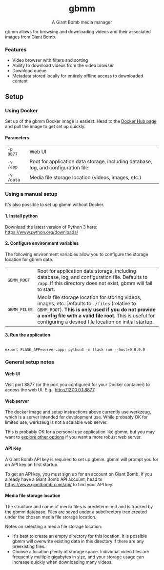 <h1 style="text-align: center">gbmm</h1>
<p style="text-align: center">A Giant Bomb media manager</p>

gbmm allows for browsing and downloading videos and their associated images from <a href="https://www.giantbomb.com/">Giant Bomb</a>.

### Features
* Video browser with filters and sorting
* Ability to download videos from the video browser
* Download queue
* Metadata stored locally for entirely offline access to downloaded content

## Setup

### Using Docker
Set up of the gbmm Docker image is easiest. Head to the <a href="https://hub.docker.com/r/bmdo/gbmm">Docker Hub page</a> and pull the image to get set up quickly.

#### Parameters
<table>
    <tr>
        <td>
            <code>-p 8877</code>
        </td>
        <td>
            Web UI
        </td>
    </tr>
    <tr>
        <td>
            <code>-v /app</code>
        </td>
        <td>
            Root for application data storage, including database, log, and configuration file.
        </td>
    </tr>
    <tr>
        <td>
            <code>-v /data</code>
        </td>
        <td>
            Media file storage location (videos, images, etc.)
        </td>
    </tr>
</table>

### Using a manual setup
It's also possible to set up gbmm without Docker.

#### 1. Install python
Download the latest version of Python 3 here: https://www.python.org/downloads/

#### 2. Configure environment variables

The following environment variables allow you to configure the storage location for gbmm data.

<table>
    <tr>
        <td>
            <code>GBMM_ROOT</code>
        </td>
        <td>
            Root for application data storage, including database, log, and configuration file. Defaults to <code>/app</code>. If this directory does not exist, gbmm will fail to start.
        </td>
    </tr>
    <tr>
        <td>
            <code>GBMM_FILES</code>
        </td>
        <td>
            <span>Media file storage location for storing videos, images, etc. Defaults to <code>./files</code> (relative to <code>GBMM_ROOT</code>).</span>
            <span><strong>This is only used if you do not provide a config file with a valid file root.</strong> This is useful for configuring a desired file location on initial startup.</span>
        </td>
    </tr>
</table>

#### 3. Run the application

<code>
export FLASK_APP=server.app; python3 -m flask run --host=0.0.0.0
</code>

### General setup notes
#### Web UI
Visit port 8877 (or the port you configured for your Docker container) to access the web UI. E.g., http://127.0.0.1:8877.

#### Web server
The docker image and setup instructions above currently use werkzeug, which is a server intended for development use. While probably OK for limited use, werkzeug is not a scalable web server.

This is probably OK for a personal use application like gbmm, but you may want to <a href="https://flask.palletsprojects.com/en/2.0.x/deploying/">explore other options</a> if you want a more robust web server.


#### API Key
A Giant Bomb API key is required to set up gbmm. gbmm will prompt you for an API key on first startup.

To get an API key, you must sign up for an account on Giant Bomb. If you already have a Giant Bomb API account, head to https://www.giantbomb.com/api/ to find your API key.

#### Media file storage location
The structure and name of media files is predetermined and is tracked by the gbmm database.
Files are saved under a subdirectory tree created under the chosen media file storage location. 

Notes on selecting a media file storage location:
* It's best to create an empty directory for this location. It is possible gbmm will overwrite existing data in this directory if there are any preexisting files.
* Choose a location plenty of storage space. Individual video files are frequently multiple gigabytes in size, and your storage usage can increase quickly when downloading many videos.